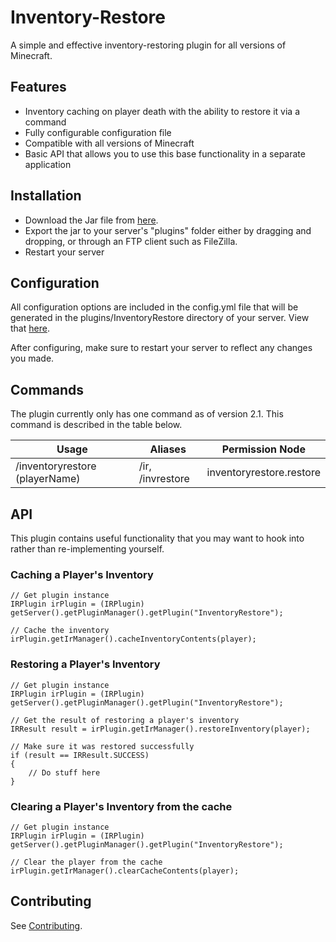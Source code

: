 # Inventory-Restore

A simple and effective inventory-restoring plugin for all versions of Minecraft.

##  Features

- Inventory caching on player death with the ability to restore it via a command
- Fully configurable configuration file
- Compatible with all versions of Minecraft
- Basic API that allows you to use this base functionality in a separate application

## Installation

- Download the Jar file from [here](https://www.spigotmc.org/resources/inventory-restore-1-8-1-17.22436/).
- Export the jar to your server's "plugins" folder either by dragging and dropping, or through an FTP client such as FileZilla.
- Restart your server

## Configuration

All configuration options are included in the config.yml file that will be generated in the plugins/InventoryRestore directory of your server.  View that [here](https://github.com/evancolewright/inventory-restore/blob/main/src/main/resources/config.yml).

After configuring, make sure to restart your server to reflect any changes you made.

## Commands

The plugin currently only has one command as of version 2.1.  This command is described in the table below.

| Usage                          | Aliases          | Permission Node          |
| ------------------------------ | ---------------- | ------------------------ |
| /inventoryrestore (playerName) | /ir, /invrestore | inventoryrestore.restore |

## API
This plugin contains useful functionality that you may want to hook into rather than re-implementing yourself.
### Caching a Player's Inventory
```
// Get plugin instance
IRPlugin irPlugin = (IRPlugin) getServer().getPluginManager().getPlugin("InventoryRestore");

// Cache the inventory
irPlugin.getIrManager().cacheInventoryContents(player);
```
### Restoring a Player's Inventory
```
// Get plugin instance
IRPlugin irPlugin = (IRPlugin) getServer().getPluginManager().getPlugin("InventoryRestore");

// Get the result of restoring a player's inventory
IRResult result = irPlugin.getIrManager().restoreInventory(player);

// Make sure it was restored successfully
if (result == IRResult.SUCCESS)
{
    // Do stuff here
}
```
### Clearing a Player's Inventory from the cache
```
// Get plugin instance
IRPlugin irPlugin = (IRPlugin) getServer().getPluginManager().getPlugin("InventoryRestore");

// Clear the player from the cache
irPlugin.getIrManager().clearCacheContents(player);
```

## Contributing
See [Contributing](https://github.com/evancolewright/inventory-restore/blob/main/Contributing.md).

